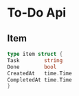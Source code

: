 # To-Do Api

## Item

```go
type item struct {
Task        string
Done        bool
CreatedAt   time.Time
CompletedAt time.Time
}
```
